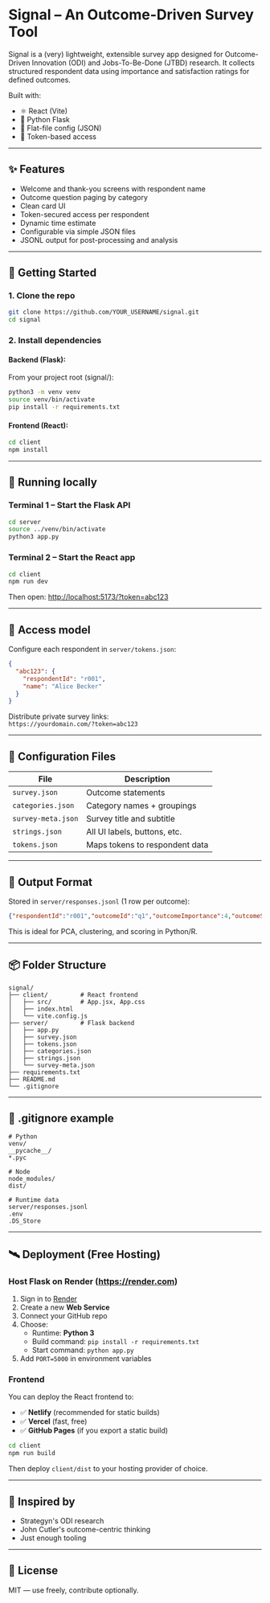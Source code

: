 # Signal – An Outcome-Driven Survey Tool

Signal is a (very) lightweight, extensible survey app designed for Outcome-Driven Innovation (ODI) and Jobs-To-Be-Done (JTBD) research. It collects structured respondent data using importance and satisfaction ratings for defined outcomes.

Built with:
- ⚛️ React (Vite)
- 🐍 Python Flask
- 📄 Flat-file config (JSON)
- 🎯 Token-based access

---

## ✨ Features

- Welcome and thank-you screens with respondent name
- Outcome question paging by category
- Clean card UI
- Token-secured access per respondent
- Dynamic time estimate
- Configurable via simple JSON files
- JSONL output for post-processing and analysis

---

## 🚀 Getting Started

### 1. Clone the repo

```bash
git clone https://github.com/YOUR_USERNAME/signal.git
cd signal
```

### 2. Install dependencies

#### Backend (Flask):

From your project root (signal/):

```bash
python3 -m venv venv
source venv/bin/activate
pip install -r requirements.txt
```

#### Frontend (React):

```bash
cd client
npm install
```

---

## 🧪 Running locally

### Terminal 1 – Start the Flask API

```bash
cd server
source ../venv/bin/activate
python3 app.py
```

### Terminal 2 – Start the React app

```bash
cd client
npm run dev
```

Then open: [http://localhost:5173/?token=abc123](http://localhost:5173/?token=abc123)

---

## 🔐 Access model

Configure each respondent in `server/tokens.json`:

```json
{
  "abc123": {
    "respondentId": "r001",
    "name": "Alice Becker"
  }
}
```

Distribute private survey links:  
`https://yourdomain.com/?token=abc123`

---

## 🧾 Configuration Files

| File                | Description                      |
|---------------------|----------------------------------|
| `survey.json`       | Outcome statements               |
| `categories.json`   | Category names + groupings       |
| `survey-meta.json`  | Survey title and subtitle        |
| `strings.json`      | All UI labels, buttons, etc.     |
| `tokens.json`       | Maps tokens to respondent data   |

---

## 💾 Output Format

Stored in `server/responses.jsonl` (1 row per outcome):

```json
{"respondentId":"r001","outcomeId":"q1","outcomeImportance":4,"outcomeSatisfaction":3}
```

This is ideal for PCA, clustering, and scoring in Python/R.

---

## 📦 Folder Structure

```
signal/
├── client/         # React frontend
│   ├── src/        # App.jsx, App.css
│   ├── index.html
│   └── vite.config.js
├── server/         # Flask backend
│   ├── app.py
│   ├── survey.json
│   ├── tokens.json
│   ├── categories.json
│   ├── strings.json
│   └── survey-meta.json
├── requirements.txt
├── README.md
└── .gitignore
```

---

## 📄 .gitignore example

```gitignore
# Python
venv/
__pycache__/
*.pyc

# Node
node_modules/
dist/

# Runtime data
server/responses.jsonl
.env
.DS_Store
```

---

## 🛰 Deployment (Free Hosting)

### Host Flask on Render (https://render.com)

1. Sign in to [Render](https://render.com)
2. Create a new **Web Service**
3. Connect your GitHub repo
4. Choose:
   - Runtime: **Python 3**
   - Build command: `pip install -r requirements.txt`
   - Start command: `python app.py`
5. Add `PORT=5000` in environment variables

### Frontend

You can deploy the React frontend to:

- ✅ **Netlify** (recommended for static builds)
- ✅ **Vercel** (fast, free)
- ✅ **GitHub Pages** (if you export a static build)

```bash
cd client
npm run build
```

Then deploy `client/dist` to your hosting provider of choice.

---

## 🧠 Inspired by

- Strategyn's ODI research
- John Cutler's outcome-centric thinking
- Just enough tooling

---

## 🪪 License

MIT — use freely, contribute optionally.